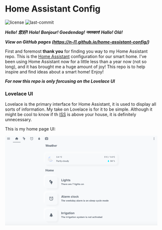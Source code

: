 # Home Assistant Config 
![license](https://img.shields.io/github/license/N-l1/home-assistant-config?style=flat-square) ![last-commit](https://img.shields.io/github/last-commit/N-l1/home-assistant-config?logo=Me&style=flat-square)

***Hello! 您好! Hola! Bonjour! Goedendag! नमस्कार! Hallo! Olá!***

***View on GitHub pages (https://n-l1.github.io/home-assistant-config/)***

First and foremost **thank you** for finding you way to my Home Assistant repo. This is the [Home Assistant](https://github.com/home-assistant/home-assistant) configuration for our smart home. I've been using Home Assistant now for a little less than a year now (not so long), and it has brought me a huge amount of joy! This repo is to help inspire and find ideas about a smart home! Enjoy! 

***For now this repo is only forcusing on the Lovelace UI***

### Lovelace UI
Lovelace is the primary interface for Home Assistant, it is used to display all sorts of information. My take on Lovelace is for it to be simple. Although it might be cool to know if th [ISS](https://www.home-assistant.io/integrations/iss/) is above your house, it is definitely unnecessary.

This is my home page UI:

![ui_home_page](images/UI_home_page.png)
